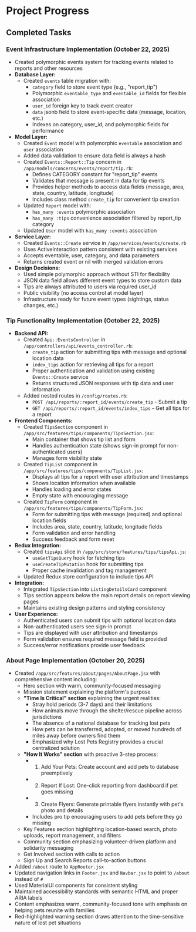 # Project Progress

## Completed Tasks

### Event Infrastructure Implementation (October 22, 2025)
- Created polymorphic events system for tracking events related to reports and other resources
- **Database Layer:**
  - Created `events` table migration with:
    - `category` field to store event type (e.g., "report_tip")
    - Polymorphic `eventable_type` and `eventable_id` fields for flexible association
    - `user_id` foreign key to track event creator
    - `data` jsonb field to store event-specific data (message, location, etc.)
    - Indexes on category, user_id, and polymorphic fields for performance
- **Model Layer:**
  - Created `Event` model with polymorphic `eventable` association and `user` association
  - Added data validation to ensure data field is always a hash
  - Created `Events::Report::Tip` concern in `/app/models/concerns/events/report/tip.rb`:
    - Defines CATEGORY constant for "report_tip" events
    - Validates that message is present in data for tip events
    - Provides helper methods to access data fields (message, area, state, country, latitude, longitude)
    - Includes class method `create_tip` for convenient tip creation
  - Updated `Report` model with:
    - `has_many :events` polymorphic association
    - `has_many :tips` convenience association filtered by report_tip category
  - Updated `User` model with `has_many :events` association
- **Service Layer:**
  - Created `Events::Create` service in `/app/services/events/create.rb`
  - Uses ActiveInteraction pattern consistent with existing services
  - Accepts eventable, user, category, and data parameters
  - Returns created event or nil with merged validation errors
- **Design Decisions:**
  - Used simple polymorphic approach without STI for flexibility
  - JSON data field allows different event types to store custom data
  - Tips are always attributed to users via required user_id
  - Public visibility (no access control at model layer)
  - Infrastructure ready for future event types (sightings, status changes, etc.)

### Tip Functionality Implementation (October 22, 2025)
- **Backend API:**
  - Created `Api::EventsController` in `/app/controllers/api/events_controller.rb`:
    - `create_tip` action for submitting tips with message and optional location data
    - `index_tips` action for retrieving all tips for a report
    - Proper authentication and validation using existing `Events::Create` service
    - Returns structured JSON responses with tip data and user information
  - Added nested routes in `/config/routes.rb`:
    - `POST /api/reports/:report_id/events/create_tip` - Submit a tip
    - `GET /api/reports/:report_id/events/index_tips` - Get all tips for a report
- **Frontend Components:**
  - Created `TipsSection` component in `/app/src/features/tips/components/TipsSection.jsx`:
    - Main container that shows tip list and form
    - Handles authentication state (shows sign-in prompt for non-authenticated users)
    - Manages form visibility state
  - Created `TipList` component in `/app/src/features/tips/components/TipList.jsx`:
    - Displays all tips for a report with user attribution and timestamps
    - Shows location information when available
    - Handles loading and error states
    - Empty state with encouraging message
  - Created `TipForm` component in `/app/src/features/tips/components/TipForm.jsx`:
    - Form for submitting tips with message (required) and optional location fields
    - Includes area, state, country, latitude, longitude fields
    - Form validation and error handling
    - Success feedback and form reset
- **Redux Integration:**
  - Created `tipsApi` slice in `/app/src/store/features/tips/tipsApi.js`:
    - `useGetTipsQuery` hook for fetching tips
    - `useCreateTipMutation` hook for submitting tips
    - Proper cache invalidation and tag management
  - Updated Redux store configuration to include tips API
- **Integration:**
  - Integrated `TipsSection` into `ListingDetailsCard` component
  - Tips section appears below the main report details on report viewing pages
  - Maintains existing design patterns and styling consistency
- **User Experience:**
  - Authenticated users can submit tips with optional location data
  - Non-authenticated users see sign-in prompt
  - Tips are displayed with user attribution and timestamps
  - Form validation ensures required message field is provided
  - Success/error notifications provide user feedback

### About Page Implementation (October 20, 2025)
- Created `/app/src/features/about/pages/AboutPage.jsx` with comprehensive content including:
  - Hero section with warm, community-focused messaging
  - Mission statement explaining the platform's purpose
  - **"Time Is Critical" section** explaining the urgent realities:
    - Stray hold periods (3-7 days) and their limitations
    - How animals move through the shelter/rescue pipeline across jurisdictions
    - The absence of a national database for tracking lost pets
    - How pets can be transferred, adopted, or moved hundreds of miles away before owners find them
    - Emphasized why Lost Pets Registry provides a crucial centralized solution
  - **"How It Works" section** with proactive 3-step process:
    - 1. Add Your Pets: Create account and add pets to database preemptively
    - 2. Report If Lost: One-click reporting from dashboard if pet goes missing
    - 3. Create Flyers: Generate printable flyers instantly with pet's photo and details
    - Includes pro tip encouraging users to add pets before they go missing
  - Key Features section highlighting location-based search, photo uploads, report management, and filters
  - Community section emphasizing volunteer-driven platform and solidarity messaging
  - Get Involved section with calls to action
  - Sign Up and Search Reports call-to-action buttons
- Added `/about` route to `AppRouter.jsx`
- Updated navigation links in `Footer.jsx` and `Navbar.jsx` to point to `/about` instead of `#`
- Used MaterialUI components for consistent styling
- Maintained accessibility standards with semantic HTML and proper ARIA labels
- Content emphasizes warm, community-focused tone with emphasis on helping pets reunite with families
- Red-highlighted warning section draws attention to the time-sensitive nature of lost pet situations

